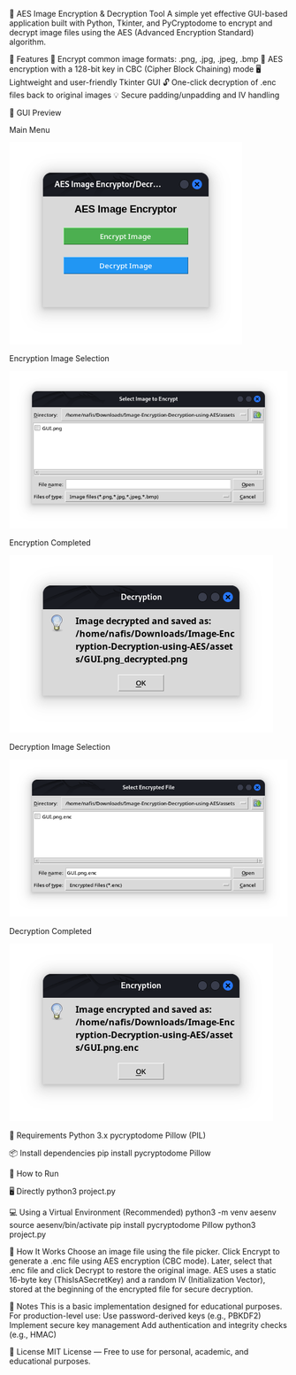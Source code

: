 🔐 AES Image Encryption & Decryption Tool
A simple yet effective GUI-based application built with Python, Tkinter, and PyCryptodome to encrypt and decrypt image files using the AES (Advanced Encryption Standard) algorithm.

🧰 Features
📁 Encrypt common image formats: .png, .jpg, .jpeg, .bmp
🔐 AES encryption with a 128-bit key in CBC (Cipher Block Chaining) mode
🖥️ Lightweight and user-friendly Tkinter GUI
🔓 One-click decryption of .enc files back to original images
💡 Secure padding/unpadding and IV handling

📸 GUI Preview

Main Menu

![Screenshot of the GUI](assets/GUI-screenshots/GUI.png)

Encryption Image Selection

![Screenshot of the GUI](assets/GUI-screenshots/GUI-Encryption.png)

Encryption Completed

![Screenshot of the GUI](assets/GUI-screenshots/GUI-Encryption-Complete.png)

Decryption Image Selection

![Screenshot of the GUI](assets/GUI-screenshots/GUI-Decryption.png)

Decryption Completed

![Screenshot of the GUI](assets/GUI-screenshots/GUI-Decryption-Complete.png)

🧪 Requirements
Python 3.x
pycryptodome
Pillow (PIL)

📦 Install dependencies
pip install pycryptodome Pillow

🚀 How to Run

🖥️ Directly
python3 project.py

💻 Using a Virtual Environment (Recommended)
python3 -m venv aesenv
source aesenv/bin/activate
pip install pycryptodome Pillow
python3 project.py

📂 How It Works
Choose an image file using the file picker.
Click Encrypt to generate a .enc file using AES encryption (CBC mode).
Later, select that .enc file and click Decrypt to restore the original image.
AES uses a static 16-byte key (ThisIsASecretKey) and a random IV (Initialization Vector), stored at the beginning of the encrypted file for secure decryption.

📌 Notes
This is a basic implementation designed for educational purposes.
For production-level use:
Use password-derived keys (e.g., PBKDF2)
Implement secure key management
Add authentication and integrity checks (e.g., HMAC)

📜 License
MIT License — Free to use for personal, academic, and educational purposes.

